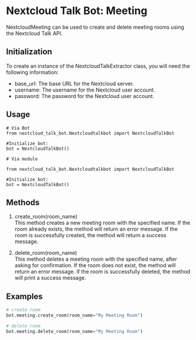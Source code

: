 # Nextcloud Talk Bot: Meeting

NextcloudMeeting can be used to create and delete meeting rooms using the Nextcloud Talk API. 

## Initialization

To create an instance of the NextcloudTalkExtractor class, you will need the following information:

- base_url: The base URL for the Nextcloud server.
- username: The username for the Nextcloud user account.
- password: The password for the Nextcloud user account.


## Usage

```
# Via Bot
from nextcloud_talk_bot.Nextcloudtalkbot import NextcloudTalkBot

#Initialize bot:
bot = NextcloudTalkBot()

# Via module

from nextcloud_talk_bot.Nextcloudtalkbot import NextcloudTalkBot

#Initialize bot:
bot = NextcloudTalkBot()
```
    
## Methods

1. create_room(room_name)  
This method creates a new meeting room with the specified name. If the room already exists, the method will return an error message. If the room is successfully created, the method will return a success message.  

2. delete_room(room_name)  
This method deletes a meeting room with the specified name, after asking for confirmation. If the room does not exist, the method will return an error message. If the room is successfully deleted, the method will print a success message.


## Examples

```python
# create room
bot.meeting.create_room(room_name="My Meeting Room")

# delete room
bot.meeting.delete_room(room_name="My Meeting Room")
```